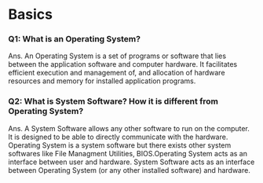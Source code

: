 # Basics

### Q1: What is an Operating System?
Ans. An Operating System is a set of programs or software that lies
     between the application software and computer hardware. It facilitates efficient execution and management of, and allocation of hardware resources and memory for installed application programs.

### Q2: What is System Software? How it is different from Operating System?

Ans. A System Software allows any other software to run on the computer. It is designed to be able to directly communicate with the hardware. 
Operating System is a system software but there exists other system softwares like File Managment Utilities, BIOS.Operating System acts as an interface between user and hardware. System Software acts as an interface between Operating System (or any other installed software) and hardware.

